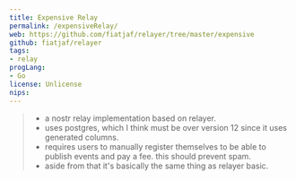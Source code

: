 ```yaml
---
title: Expensive Relay
permalink: /expensiveRelay/
web: https://github.com/fiatjaf/relayer/tree/master/expensive
github: fiatjaf/relayer
tags:
- relay
progLang: 
- Go
license: Unlicense
nips:
---
```


> - a nostr relay implementation based on relayer.
> - uses postgres, which I think must be over version 12 since it uses generated columns.
> - requires users to manually register themselves to be able to publish events and pay a fee. this should prevent spam.
> - aside from that it's basically the same thing as relayer basic.